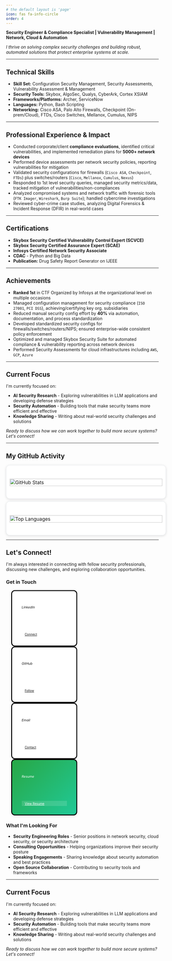 ```yaml
---
# the default layout is 'page'
icon: fas fa-info-circle
order: 4
---
```


**Security Engineer & Compliance Specialist | Vulnerability Management | Network, Cloud & Automation**

*I thrive on solving complex security challenges and building robust, automated solutions that protect enterprise systems at scale.*

---

## Technical Skills

- **Skill Set:** Configuration Security Management, Security Assessments, Vulnerability Assessment & Management
- **Security Tools:** Skybox, AlgoSec, Qualys, CyberArk, Cortex XSIAM
- **Frameworks/Platforms:** Archer, ServiceNow
- **Languages:** Python, Bash Scripting
- **Networking:** Cisco ASA, Palo Alto Firewalls, Checkpoint (On-prem/Cloud), FTDs, Cisco Switches, Mellanox, Cumulus, NIPS

---

## Professional Experience & Impact

- Conducted corporate/client **compliance evaluations**, identified critical vulnerabilities, and implemented remediation plans for **5000+ network devices**
- Performed device assessments per network security policies, reporting vulnerabilities for mitigation
- Validated security configurations for firewalls (`Cisco ASA`, `Checkpoint`, `FTDs`) plus switches/routers (`Cisco`, `Mellanox`, `Cumulus`, `Nexus`)
- Responded to 1st level security queries, managed security metrics/data, tracked mitigation of vulnerabilities/non-compliances
- Analyzed compromised systems and network traffic with forensic tools (`FTK Imager`, `Wireshark`, `Burp Suite`); handled cybercrime investigations
- Reviewed cyber-crime case studies, analyzing Digital Forensics & Incident Response (DFIR) in real-world cases

---

## Certifications

- **Skybox Security Certified Vulnerability Control Expert (SCVCE)**
- **Skybox Security Certified Assurance Expert (SCAE)**
- **Infosys Certified Network Security Associate**
- **CDAC** - Python and Big Data
- **Publication:** Drug Safety Report Generator on IJEEE

---

## Achievements

- **Ranked 1st** in CTF Organized by Infosys at the organizational level on multiple occasions
- Managed configuration management for security compliance (`ISO 27001`, `PCI DSS`), achieving/certifying key org. subsidiaries
- Reduced manual security config effort by **40%** via automation, documentation, and process standardization
- Developed standardized security configs for firewalls/switches/routers/NIPS; ensured enterprise-wide consistent policy enforcement
- Optimized and managed Skybox Security Suite for automated compliance & vulnerability reporting across network devices
- Performed Security Assessments for cloud infrastructures including `AWS`, `GCP`, `Azure`

---

## Current Focus

I'm currently focused on:
- **AI Security Research** - Exploring vulnerabilities in LLM applications and developing defense strategies
- **Security Automation** - Building tools that make security teams more efficient and effective
- **Knowledge Sharing** - Writing about real-world security challenges and solutions

*Ready to discuss how we can work together to build more secure systems? Let's connect!*

---

## My GitHub Activity

<div class="row g-3 mb-4">
  <div class="col-md-6">
    <div class="card shadow-sm rounded p-3 github-card">
      <picture>
        <source media="(prefers-color-scheme: dark)" srcset="https://github-readme-stats.vercel.app/api?username=sudhir45&show_icons=true&theme=radical&hide_border=true&count_private=true" />
        <source media="(prefers-color-scheme: light)" srcset="https://github-readme-stats.vercel.app/api?username=sudhir45&show_icons=true&theme=default&hide_border=true&count_private=true" />
        <img src="https://github-readme-stats.vercel.app/api?username=sudhir45&show_icons=true&theme=default&hide_border=true&count_private=true" class="img-fluid rounded" alt="GitHub Stats" style="width:100%;" />
      </picture>
    </div>
  </div>
  <div class="col-md-6">
    <div class="card shadow-sm rounded p-3 github-card">
      <picture>
        <source media="(prefers-color-scheme: dark)" srcset="https://github-readme-stats.vercel.app/api/top-langs/?username=sudhir45&layout=compact&theme=radical&hide_border=true" />
        <source media="(prefers-color-scheme: light)" srcset="https://github-readme-stats.vercel.app/api/top-langs/?username=sudhir45&layout=compact&theme=default&hide_border=true" />
        <img src="https://github-readme-stats.vercel.app/api/top-langs/?username=sudhir45&layout=compact&theme=default&hide_border=true" class="img-fluid rounded" alt="Top Languages" style="width:100%;" />
      </picture>
    </div>
  </div>
</div>

---

## Let's Connect!

I'm always interested in connecting with fellow security professionals, discussing new challenges, and exploring collaboration opportunities.

### Get in Touch

<div class="row justify-content-center align-items-stretch gy-3 gx-3 get-in-touch-row">
  <div class="col-lg-3 col-md-6 col-12 mb-3 d-flex">
    <div class="card h-100 w-100 border-0 shadow-sm contact-card">
      <div class="card-body text-center d-flex flex-column justify-content-between p-2" style="font-size:0.93em">
        <div>
          <i class="fab fa-linkedin" style="font-size:0.95rem !important;margin-bottom:.45rem;"></i>
          <h6 class="card-title" style="font-size:1em">LinkedIn</h6>
        </div>
        <a href="https://www.linkedin.com/in/dsudhir/" class="btn btn-outline-primary btn-sm mt-1" style="padding:0.27em 1em;font-size:0.93em;" target="_blank">
          <i class="fab fa-linkedin me-1"></i>Connect
        </a>
      </div>
    </div>
  </div>
  <div class="col-lg-3 col-md-6 col-12 mb-3 d-flex">
    <div class="card h-100 w-100 border-0 shadow-sm contact-card">
      <div class="card-body text-center d-flex flex-column justify-content-between p-2" style="font-size:0.93em">
        <div>
          <i class="fab fa-github" style="font-size:0.95rem !important;margin-bottom:.45rem;"></i>
          <h6 class="card-title" style="font-size:1em">GitHub</h6>
        </div>
        <a href="https://github.com/sudhir45" class="btn btn-outline-dark btn-sm mt-1" style="padding:0.27em 1em;font-size:0.93em;" target="_blank">
          <i class="fab fa-github me-1"></i>Follow
        </a>
      </div>
    </div>
  </div>
  <div class="col-lg-3 col-md-6 col-12 mb-3 d-flex">
    <div class="card h-100 w-100 border-0 shadow-sm contact-card">
      <div class="card-body text-center d-flex flex-column justify-content-between p-2" style="font-size:0.93em">
        <div>
          <i class="fas fa-envelope" style="font-size:0.95rem !important;margin-bottom:.45rem;"></i>
          <h6 class="card-title" style="font-size:1em">Email</h6>
        </div>
        <a href="mailto:sudhirdubey558@gmail.com" class="btn btn-outline-danger btn-sm mt-1" style="padding:0.27em 1em;font-size:0.93em;">
          <i class="fas fa-envelope me-1"></i>Contact
        </a>
      </div>
    </div>
  </div>
  <div class="col-lg-3 col-md-6 col-12 mb-3 d-flex">
    <div class="card h-100 w-100 border-0 shadow-sm contact-card bg-gradient">
      <div class="card-body text-center d-flex flex-column justify-content-between p-2" style="font-size:0.93em">
        <div>
          <i class="fas fa-file-pdf" style="font-size:0.95rem !important;margin-bottom:.45rem;"></i>
          <h6 class="card-title" style="font-size:1em">Resume</h6>
        </div>
        <a href="https://sudhir45.github.io/Resume_Web/" class="btn btn-success btn-sm mt-1" style="padding:0.27em 1em;font-size:0.93em;" target="_blank">
          <i class="fas fa-download me-1"></i>View Resume
        </a>
      </div>
    </div>
  </div>
</div>

### What I'm Looking For
* **Security Engineering Roles** - Senior positions in network security, cloud security, or security architecture
* **Consulting Opportunities** - Helping organizations improve their security posture
* **Speaking Engagements** - Sharing knowledge about security automation and best practices
* **Open Source Collaboration** - Contributing to security tools and frameworks

---

## Current Focus

I'm currently focused on:
* **AI Security Research** - Exploring vulnerabilities in LLM applications and developing defense strategies
* **Security Automation** - Building tools that make security teams more efficient and effective
* **Knowledge Sharing** - Writing about real-world security challenges and solutions

*Ready to discuss how we can work together to build more secure systems? Let's connect!*

<style>
/* About Page Custom Styles */
.github-stats img {
  max-width: 100%;
  height: auto;
  border-radius: 8px;
  box-shadow: 0 2px 8px rgba(0,0,0,0.1);
  transition: transform 0.2s ease-in-out;
}

.github-stats img:hover {
  transform: translateY(-2px);
  box-shadow: 0 4px 12px rgba(0,0,0,0.15);
}

[data-theme="dark"] .github-stats img {
  filter: brightness(0.9) contrast(1.1);
}

.contact-card {
  transition: all 0.3s ease;
  border: 1px solid #e9ecef;
}

.contact-card:hover {
  transform: translateY(-3px);
  box-shadow: 0 6px 20px rgba(0,0,0,0.1) !important;
}

.contact-card .card-body {
  padding: 1.25rem;
}

.contact-card i {
  transition: transform 0.2s ease;
}

.contact-card:hover i {
  transform: scale(1.1);
}

.bg-gradient {
  background: linear-gradient(135deg, #28a745 0%, #20c997 100%);
  color: white;
}

.bg-gradient .card-text {
  color: rgba(255,255,255,0.8) !important;
}

.bg-gradient .btn-success {
  background-color: rgba(255,255,255,0.2);
  border-color: rgba(255,255,255,0.3);
  color: white;
}

.bg-gradient .btn-success:hover {
  background-color: rgba(255,255,255,0.3);
  border-color: rgba(255,255,255,0.5);
  color: white;
}

[data-theme="dark"] .contact-card {
  background-color: var(--bs-dark);
  border-color: var(--bs-gray-700);
}

[data-theme="dark"] .contact-card .card-title {
  color: var(--bs-light);
}

[data-theme="dark"] .contact-card .card-text {
  color: var(--bs-gray-300);
}

[data-theme="dark"] .contact-card .text-primary {
  color: #6ea8fe !important;
}

[data-theme="dark"] .contact-card .text-dark {
  color: #adb5bd !important;
}

[data-theme="dark"] .contact-card .text-danger {
  color: #f5c2c7 !important;
}

[data-theme="dark"] .contact-card .text-success {
  color: #75b798 !important;
}

/* Make both github stat and contact cards look visually similar */
.card.github-card, .contact-card {
  background: #fff;
  border-radius: 0.75rem;
  box-shadow: 0 2px 8px rgba(0,0,0,0.12);
  border: 1px solid #e9ecef;
  padding: 0.7rem 0.7rem 0.5rem 0.7rem;
  margin-bottom: 8px;
  min-height: 90px;  /* previously 180px */
  max-width: 60%;    /* Scale cards to 60% of parent */
  font-size: 0.84em; /* Compact text */
}
.card.github-card { width: 100%; min-width:0; max-width:100%; font-size:initial; }
.get-in-touch-row { justify-content: center !important; }

.card.github-card img,
.card.github-card picture { width: 100%; }
.card.github-card {
  display: flex;
  align-items: center;
  justify-content: center;
}
.card.github-card:hover,
.contact-card:hover { box-shadow: 0 6px 24px rgba(15,23,42,.13) !important; }
/* Dark theme card backgrounds */
[data-theme="dark"] .card.github-card,
[data-theme="dark"] .contact-card { background: #23272b; border-color: #23272b; }
[data-theme="dark"] .card.github-card img { filter: brightness(.89) contrast(1.12); }
/* bg-gradient resume special for both themes */
.bg-gradient {
  background: linear-gradient(135deg, #28a745 0%, #20c997 100%) !important;
  color: #fff !important;
  border: none !important;
}
[data-theme="dark"] .bg-gradient {
  background: linear-gradient(135deg, #137c32 0%, #088c73 100%) !important;
  color: #fff !important;
}
.bg-gradient .btn,
.bg-gradient .btn:visited,
.bg-gradient .btn-success {
  background: rgba(255,255,255,0.13) !important; color: #fff !important; border-color: rgba(255,255,255,0.3) !important;
}
.bg-gradient .btn:hover {
  background: rgba(255,255,255,0.24) !important;
}
/* Contact icon sizing and alignment still applies */
.contact-card i { font-size: 1rem !important; }
.contact-card .btn { font-size: 0.8em; padding: 0.35em 0.85em; }
.contact-card i, .contact-card .card-title { font-size: 0.95em; }

@media (max-width: 992px) { /* Tablet - cards a bit wider */
  .contact-card { max-width: 75% !important; }
}
@media (max-width: 768px) { /* Mobile - cards almost fill parent */
  .github-stats .row {
    --bs-gutter-x: 1rem;
  }
  .contact-card { max-width: 90% !important; min-height: 0; font-size: 0.94em; }
  .contact-card .btn { font-size: 0.96em; padding: 0.45em 1em; }
  .contact-card .card-title { font-size: 1em; }
  .contact-card .card-body { padding: 0.85rem; }
}
.contact-card { margin:auto; border: 3px solid #000 !important; }
.card-body { min-height: 120px; }
.card-body.flex-column { display: flex; flex-direction:column; justify-content:space-between; }
@media (max-width: 992px) { .col-lg-3 { flex: 0 0 50%; max-width:50%; } }
@media (max-width: 768px) { .col-md-6, .col-lg-3 { flex: 0 0 100%; max-width:100%; } .card-body {min-height:80px;} }
</style>
